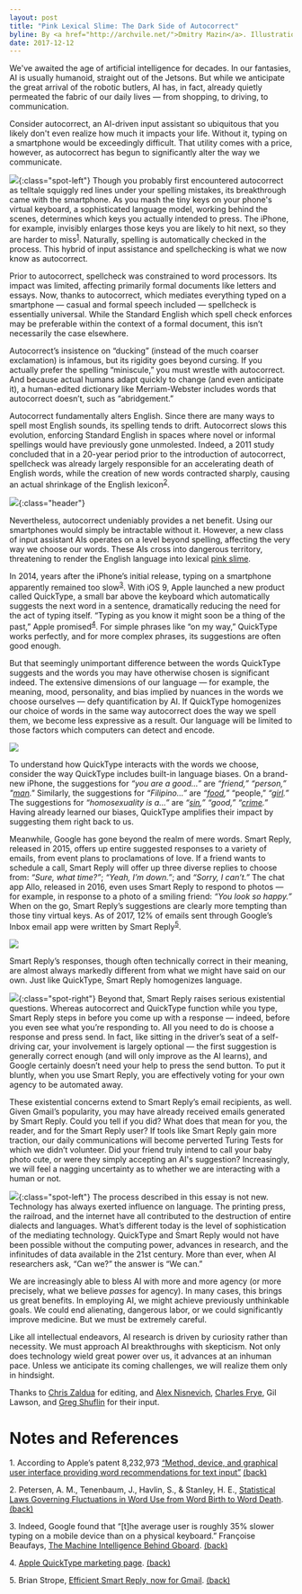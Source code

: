 ```yaml
---
layout: post
title: "Pink Lexical Slime: The Dark Side of Autocorrect"
byline: By <a href="http://archvile.net/">Dmitry Mazin</a>. Illustrations by <a href="https://www.instagram.com/sean_muscles/">Sean McOmber</a>.
date: 2017-12-12
---
```

We've awaited the age of artificial intelligence for decades. In our fantasies, AI is usually humanoid, straight out of the Jetsons. But while we anticipate the great arrival of the robotic butlers, AI has, in fact, already quietly permeated the fabric of our daily lives — from shopping, to driving, to communication.

Consider autocorrect, an AI-driven input assistant so ubiquitous that you likely don't even realize how much it impacts your life. Without it, typing on a smartphone would be exceedingly difficult. That utility comes with a price, however, as autocorrect has begun to significantly alter the way we communicate.

![](/assets/autocorrect/slime-spot.png){:class="spot-left"} Though you probably first encountered autocorrect as telltale squiggly red lines under your spelling mistakes, its breakthrough came with the smartphone. As you mash the tiny keys on your phone's virtual keyboard, a sophisticated language model, working behind the scenes, determines which keys you actually intended to press. The iPhone, for example, invisibly enlarges those keys you are likely to hit next, so they are harder to miss<a name="1-return"></a><sup>[1](#1)</sup>. Naturally, spelling is automatically checked in the process. This hybrid of input assistance and spellchecking is what we now know as autocorrect.

Prior to autocorrect, spellcheck was constrained to word processors. Its impact was limited, affecting primarily formal documents like letters and essays. Now, thanks to autocorrect, which mediates everything typed on a smartphone — casual and formal speech included — spellcheck is essentially universal. While the Standard English which spell check enforces may be preferable within the context of a formal document, this isn’t necessarily the case elsewhere. 

Autocorrect’s insistence on “ducking” (instead of the much coarser exclamation) is infamous, but its rigidity goes beyond cursing. If you actually prefer the spelling “miniscule,” you must wrestle with autocorrect. And because actual humans adapt quickly to change (and even anticipate it), a human-edited dictionary like Merriam-Webster includes words that autocorrect doesn’t, such as “abridgement.”

Autocorrect fundamentally alters English. Since there are many ways to spell most English sounds, its spelling tends to drift. Autocorrect slows this evolution, enforcing Standard English in spaces where novel or informal spellings would have previously gone unmolested. Indeed, a 2011 study concluded that in a 20-year period prior to the introduction of autocorrect, spellcheck was already largely responsible for an accelerating death of English words, while the creation of new words contracted sharply, causing an actual shrinkage of the English lexicon<a name="2-return"></a><sup>[2](#2)</sup>.

![](/assets/autocorrect/header.png){:class="header"}

Nevertheless, autocorrect undeniably provides a net benefit. Using our smartphones would simply be intractable without it. However, a new class of input assistant AIs operates on a level beyond spelling, affecting the very way we choose our words. These AIs cross into dangerous territory, threatening to render the English language into lexical [pink slime](https://www.youtube.com/watch?v=87uBMXdIyjo).

In 2014, years after the iPhone’s initial release, typing on a smartphone apparently remained too slow<a name="3-return"></a><sup>[3](#3)</sup>. With iOS 9, Apple launched a new product called QuickType, a small bar above the keyboard which automatically suggests the next word in a sentence, dramatically reducing the need for the act of typing itself. “Typing as you know it might soon be a thing of the past,” Apple promised<a name="4-return"></a><sup>[4](#4)</sup>. For simple phrases like “on my way,” QuickType works perfectly, and for more complex phrases, its suggestions are often good enough.

But that seemingly unimportant difference between the words QuickType suggests and the words you may have otherwise chosen is significant indeed. The extensive dimensions of our language — for example, the meaning, mood, personality, and bias implied by nuances in the words we choose ourselves — defy quantification by AI. If QuickType homogenizes our choice of words in the same way autocorrect does the way we spell them, we become less expressive as a result. Our language will be limited to those factors which computers can detect and encode.
  
![](/assets/autocorrect/you-are-a-good-cropped.png)

To understand how QuickType interacts with the words we choose, consider the way QuickType includes built-in language biases. On a brand-new iPhone, the suggestions for _“you are a good…”_ are _“friend,”_ _“person,”_ _"<span style="text-decoration: underline">man</span>."_ Similarly, the suggestions for _“Filipino...”_ are _“<span style="text-decoration: underline">food</span>,”_ “people,” _“<span style="text-decoration: underline">girl</span>.”_ The suggestions for _“homosexuality is a...”_ are _“<span style="text-decoration: underline">sin</span>,”_ _“good,”_ _“<span style="text-decoration: underline">crime</span>.”_ Having already learned our biases, QuickType amplifies their impact by suggesting them right back to us.


Meanwhile, Google has gone beyond the realm of mere words. Smart Reply, released in 2015, offers up entire suggested responses to a variety of emails, from event plans to proclamations of love. If a friend wants to schedule a call, Smart Reply will offer up three diverse replies to choose from: _“Sure, what time?”_; _“Yeah, I’m down.”_; and _“Sorry, I can’t.”_ The chat app Allo, released in 2016, even uses Smart Reply to respond to photos — for example, in response to a photo of a smiling friend: _“You look so happy.”_ When on the go, Smart Reply’s suggestions are clearly more tempting than those tiny virtual keys. As of 2017, 12% of emails sent through Google’s Inbox email app were written by Smart Reply<a name="5-return"></a><sup>[5](#5)</sup>.

![](/assets/autocorrect/miss-and-love-you-reduced.png)
  
Smart Reply’s responses, though often technically correct in their meaning, are almost always markedly different from what we might have said on our own. Just like QuickType, Smart Reply homogenizes language.


![](/assets/autocorrect/cutie-cropped.png){:class="spot-right"} Beyond that, Smart Reply raises serious existential questions. Whereas autocorrect and QuickType function while you type, Smart Reply steps in before you come up with a response — indeed, before you even see what you’re responding to. All you need to do is choose a response and press send. In fact, like sitting in the driver’s seat of a self-driving car, your involvement is largely optional — the first suggestion is generally correct enough (and will only improve as the AI learns), and Google certainly doesn’t need your help to press the send button. To put it bluntly, when you use Smart Reply, you are effectively voting for your own agency to be automated away.

These existential concerns extend to Smart Reply’s email recipients, as well. Given Gmail’s popularity, you may have already received emails generated by Smart Reply. Could you tell if you did? What does that mean for you, the reader, and for the Smart Reply user? If tools like Smart Reply gain more traction, our daily communications will become perverted Turing Tests for which we didn’t volunteer. Did your friend truly intend to call your baby photo cute, or were they simply accepting an AI's suggestion? Increasingly, we will feel a nagging uncertainty as to whether we are interacting with a human or not.  

![](/assets/autocorrect/spot.png){:class="spot-left"} The process described in this essay is not new. Technology has always exerted influence on language. The printing press, the railroad, and the internet have all contributed to the destruction of entire dialects and languages. What’s different today is the level of sophistication of the mediating technology. QuickType and Smart Reply would not have been possible without the computing power, advances in research, and the infinitudes of data available in the 21st century. More than ever, when AI researchers ask, “Can we?” the answer is “We can.”

We are increasingly able to bless AI with more and more agency (or more precisely, what we believe _passes_ for agency). In many cases, this brings us great benefits. In employing AI, we might achieve previously unthinkable goals. We could end alienating, dangerous labor, or we could significantly improve medicine. But we must be extremely careful.

Like all intellectual endeavors, AI research is driven by curiosity rather than necessity. We must approach AI breakthroughs with skepticism. Not only does technology wield great power over us, it advances at an inhuman pace. Unless we anticipate its coming challenges, we will realize them only in hindsight.

Thanks to <a href='http://www.czworld.net/'>Chris Zaldua</a> for editing, and <a href='http://alex.nisnevich.com/'>Alex Nisnevich</a>, <a href='https://charlesfrye.github.io/'>Charles Frye</a>, Gil Lawson, and <a href='https://github.com/neunenak'>Greg Shuflin</a> for their input.

# Notes and References
<a name="1"></a>1. According to Apple’s patent 8,232,973 [“Method, device, and graphical user interface providing word recommendations for text input”](http://patft.uspto.gov/netacgi/nph-Parser?Sect1=PTO1&Sect2=HITOFF&d=PALL&p=1&u=%2Fnetahtml%2FPTO%2Fsrchnum.htm&r=1&f=G&l=50&s1=8232973.PN.&OS=PN/8232973&RS=PN/8232973) <a href="#1-return">(back)</a>


<a name="2"></a>2. Petersen, A. M., Tenenbaum, J., Havlin, S., & Stanley, H. E., [Statistical Laws Governing Fluctuations in Word Use from Word Birth to Word Death](https://www.nature.com/articles/srep00313#references). <a href="#2-return">(back)</a>


<a name="3"></a>3. Indeed, Google found that “[t]he average user is roughly 35% slower typing on a mobile device than on a physical keyboard.” Françoise Beaufays, [The Machine Intelligence Behind Gboard](https://research.googleblog.com/2017/05/the-machine-intelligence-behind-gboard.html). <a href="#3-return">(back)</a>


<a name="4"></a>4. [Apple QuickType marketing page](https://www.apple.com/my/ios/whats-new/quicktype/). <a href="#4-return">(back)</a>


<a name="5"></a>5. Brian Strope, [Efficient Smart Reply, now for Gmail](https://research.googleblog.com/2017/05/efficient-smart-reply-now-for-gmail.html). <a href="#5-return">(back)</a>